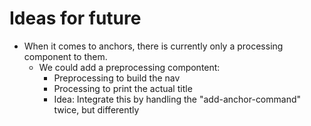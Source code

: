 # Ideas for future
- When it comes to anchors, there is currently only a processing component to them.
    - We could add a preprocessing compontent:
        - Preprocessing to build the nav
        - Processing to print the actual title
        - Idea: Integrate this by handling the "add-anchor-command" twice, but differently